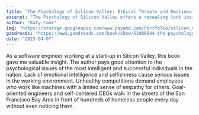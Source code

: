 ```yaml
---
title: "The Psychology of Silicon Valley: Ethical Threats and Emotional Unintelligence in the Tech Industry"
excerpt: "The Psychology of Silicon Valley offers a revealing look inside the mind of world’s most influential industry and how the identity, culture, myths, and motivations of Big Tech are harming society."
author: "Katy Cook"
img: "https://storage.googleapis.com/www.payamd.com/Portfolio/silicon_valley.jpeg"
goodreads: "https://www.goodreads.com/book/show/51006644-the-psychology-of-silicon-valley"
date: "2023-04-07"
---
```


As a software engineer working at a start-up in Silicon Valley, this book gave me valuable insight. The author pays good attention to the psychological issues of the most intelligent and successful individuals in the nation. Lack of emotional intelligence and selfishness cause serious issues in the working environment. Unhealthy competitions demand employees who work like machines with a limited sense of empathy for others. Goal-oriented engineers and self-centered CEOs walk in the streets of the San Francisco Bay Area in front of hundreds of homeless people every day without even noticing them.